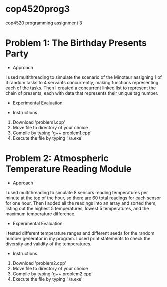 # cop4520prog3
cop4520 programming assignment 3

# Problem 1: The Birthday Presents Party

- Approach

I used multithreading to simulate the scenario of the Minotaur assigning 1 of 3 random tasks to 4 servants concurrently, making functions representing each of the tasks. Then I created a concurrent linked list to represent the chain of presents, each with data that represents their unique tag number.

- Experimental Evaluation


- Instructions
1. Download 'problem1.cpp'
2. Move file to directory of your choice
3. Compile by typing 'g++ problem1.cpp'
4. Execute the file by typing './a.exe'

# Problem 2: Atmospheric Temperature Reading Module

- Approach

I used multithreading to simulate 8 sensors reading temperatures per minute at the top of the hour, so there are 60 total readings for each sensor for one hour. Then I added all the readings into an array and sorted them, listing out the highest 5 temperatures, lowest 5 temperatures, and the maximum temperature difference.

- Experimental Evaluation

I tested different temperature ranges and different seeds for the random number generator in my program. I used print statements to check the diversity and validity of the temperatures.

- Instructions
1. Download 'problem2.cpp'
2. Move file to directory of your choice
3. Compile by typing 'g++ problem2.cpp'
4. Execute the file by typing './a.exe'
